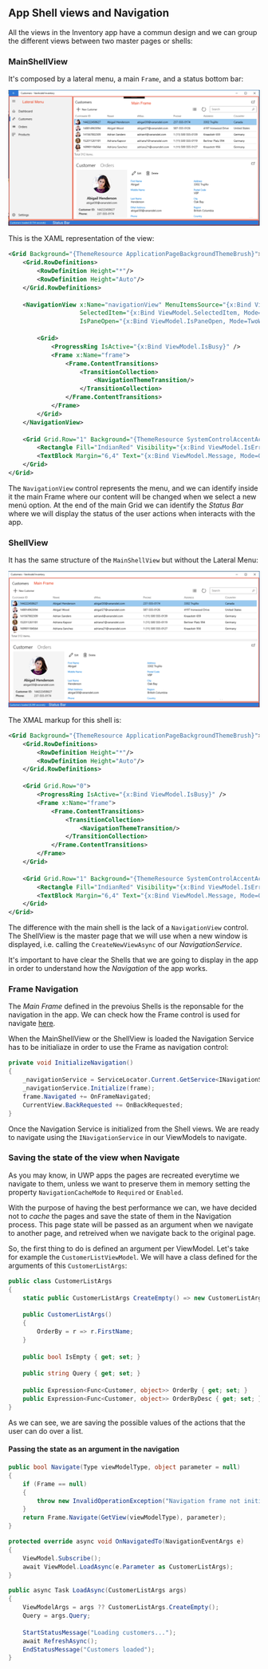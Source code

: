 ## App Shell views and Navigation

All the views in the Inventory app have a commun design and we can group the different views between two master pages or shells:

### MainShellView 
It's composed by a lateral menu, a main `Frame`, and a status bottom bar:

![main shell view](../img/mainshellview.png)

This is the XAML representation of the view:

```xml
<Grid Background="{ThemeResource ApplicationPageBackgroundThemeBrush}">
    <Grid.RowDefinitions>
        <RowDefinition Height="*"/>
        <RowDefinition Height="Auto"/>
    </Grid.RowDefinitions>

    <NavigationView x:Name="navigationView" MenuItemsSource="{x:Bind ViewModel.Items}" MenuItemTemplate="{StaticResource NavigationViewItem}"
                    SelectedItem="{x:Bind ViewModel.SelectedItem, Mode=TwoWay}" SelectionChanged="OnSelectionChanged"
                    IsPaneOpen="{x:Bind ViewModel.IsPaneOpen, Mode=TwoWay}" AlwaysShowHeader="False">

        <Grid>
            <ProgressRing IsActive="{x:Bind ViewModel.IsBusy}" />
            <Frame x:Name="frame">
                <Frame.ContentTransitions>
                    <TransitionCollection>
                        <NavigationThemeTransition/>
                    </TransitionCollection>
                </Frame.ContentTransitions>
            </Frame>
        </Grid>
    </NavigationView>

    <Grid Grid.Row="1" Background="{ThemeResource SystemControlAccentAcrylicElementAccentMediumHighBrush}">
        <Rectangle Fill="IndianRed" Visibility="{x:Bind ViewModel.IsError, Mode=OneWay}" />
        <TextBlock Margin="6,4" Text="{x:Bind ViewModel.Message, Mode=OneWay}" Foreground="White" FontSize="12" />
    </Grid>
</Grid>
```

The `NavigationView` control represents the menu, and we can identify inside it the main Frame where our content will be changed when we select a new menú option. At the end of the main Grid we can identify the *Status Bar* where we will display the status of the user actions when interacts with the app.

### ShellView

It has the same structure of the `MainShellView` but without the Lateral Menu:

![shell view](../img/shellview.png)

The XMAL markup for this shell is:

```xml
<Grid Background="{ThemeResource ApplicationPageBackgroundThemeBrush}">
    <Grid.RowDefinitions>
        <RowDefinition Height="*"/>
        <RowDefinition Height="Auto"/>
    </Grid.RowDefinitions>

    <Grid Grid.Row="0">
        <ProgressRing IsActive="{x:Bind ViewModel.IsBusy}" />
        <Frame x:Name="frame">
            <Frame.ContentTransitions>
                <TransitionCollection>
                    <NavigationThemeTransition/>
                </TransitionCollection>
            </Frame.ContentTransitions>
        </Frame>
    </Grid>

    <Grid Grid.Row="1" Background="{ThemeResource SystemControlAccentAcrylicElementAccentMediumHighBrush}">
        <Rectangle Fill="IndianRed" Visibility="{x:Bind ViewModel.IsError, Mode=OneWay}" />
        <TextBlock Margin="6,4" Text="{x:Bind ViewModel.Message, Mode=OneWay}" Foreground="White" FontSize="12" />
    </Grid>
</Grid>
```
The difference with the main shell is the lack of a `NavigationView` control. The ShellView is the master page that we will use when a new window is displayed, i.e. calling the `CreateNewViewAsync` of our *NavigationService*.

It's important to have clear the Shells that we are going to display in the app in order to understand how the *Navigation* of the app works.

### Frame Navigation

The *Main Frame* defined in the prevoius Shells is the reponsable for the navigation in the app. We can check how the Frame control is used for navigate [here](navigation-service.md#INavigationService-implementation).

When the MainShellView or the ShellView is loaded the Navigation Service has to be initialiaze in order to use the Frame as navigation control:

```csharp
private void InitializeNavigation()
{
    _navigationService = ServiceLocator.Current.GetService<INavigationService>();
    _navigationService.Initialize(frame);
    frame.Navigated += OnFrameNavigated;
    CurrentView.BackRequested += OnBackRequested;
}
```

Once the Navigation Service is initialized from the Shell views. We are ready to navigate using the `INavigationService` in our ViewModels to navigate.

### Saving the state of the view when Navigate

As you may know, in UWP apps the pages are recreated everytime we navigate to them, unless we want to preserve them in memory setting the property `NavigationCacheMode` to `Required` or `Enabled`.

With the purpose of having the best performance we can, we have decided not to *cache* the pages and save the state of them in the Navigation process. This page state will be passed as an argument when we navigate to another page, and retreived when we navigate back to the original page.

So, the first thing to do is defined an argument per ViewModel. Let's take for example the `CustomerListViewModel`. We will have a class defined for the arguments of this `CustomerListArgs`:

```csharp
public class CustomerListArgs
{
    static public CustomerListArgs CreateEmpty() => new CustomerListArgs { IsEmpty = true };

    public CustomerListArgs()
    {
        OrderBy = r => r.FirstName;
    }

    public bool IsEmpty { get; set; }

    public string Query { get; set; }

    public Expression<Func<Customer, object>> OrderBy { get; set; }
    public Expression<Func<Customer, object>> OrderByDesc { get; set; }
}
```

As we can see, we are saving the possible values of the actions that the user can do over a list.

#### Passing the state as an argument in the navigation


```csharp
public bool Navigate(Type viewModelType, object parameter = null)
{
    if (Frame == null)
    {
        throw new InvalidOperationException("Navigation frame not initialized.");
    }
    return Frame.Navigate(GetView(viewModelType), parameter);
}
```


```csharp
protected override async void OnNavigatedTo(NavigationEventArgs e)
{
    ViewModel.Subscribe();
    await ViewModel.LoadAsync(e.Parameter as CustomerListArgs);
}
```

```csharp
public async Task LoadAsync(CustomerListArgs args)
{
    ViewModelArgs = args ?? CustomerListArgs.CreateEmpty();
    Query = args.Query;

    StartStatusMessage("Loading customers...");
    await RefreshAsync();
    EndStatusMessage("Customers loaded");
}
```



